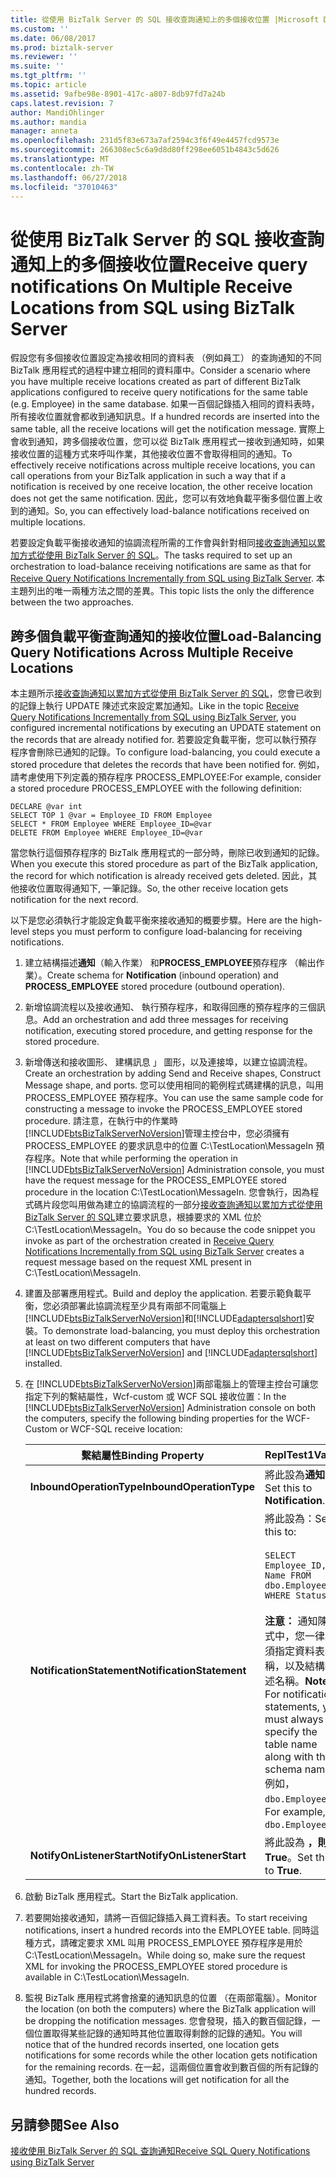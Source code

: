 ```yaml
---
title: 從使用 BizTalk Server 的 SQL 接收查詢通知上的多個接收位置 |Microsoft Docs
ms.custom: ''
ms.date: 06/08/2017
ms.prod: biztalk-server
ms.reviewer: ''
ms.suite: ''
ms.tgt_pltfrm: ''
ms.topic: article
ms.assetid: 9afbe98e-8901-417c-a807-8db97fd7a24b
caps.latest.revision: 7
author: MandiOhlinger
ms.author: mandia
manager: anneta
ms.openlocfilehash: 231d5f83e673a7af2594c3f6f49e4457fcd9573e
ms.sourcegitcommit: 266308ec5c6a9d8d80ff298ee6051b4843c5d626
ms.translationtype: MT
ms.contentlocale: zh-TW
ms.lasthandoff: 06/27/2018
ms.locfileid: "37010463"
---
```

# <a name="receive-query-notifications-on-multiple-receive-locations-from-sql-using-biztalk-server"></a><span data-ttu-id="58ecd-102">從使用 BizTalk Server 的 SQL 接收查詢通知上的多個接收位置</span><span class="sxs-lookup"><span data-stu-id="58ecd-102">Receive query notifications On Multiple Receive Locations from SQL using BizTalk Server</span></span>
<span data-ttu-id="58ecd-103">假設您有多個接收位置設定為接收相同的資料表 （例如員工） 的查詢通知的不同 BizTalk 應用程式的過程中建立相同的資料庫中。</span><span class="sxs-lookup"><span data-stu-id="58ecd-103">Consider a scenario where you have multiple receive locations created as part of different BizTalk applications configured to receive query notifications for the same table (e.g. Employee) in the same database.</span></span> <span data-ttu-id="58ecd-104">如果一百個記錄插入相同的資料表時，所有接收位置就會都收到通知訊息。</span><span class="sxs-lookup"><span data-stu-id="58ecd-104">If a hundred records are inserted into the same table, all the receive locations will get the notification message.</span></span> <span data-ttu-id="58ecd-105">實際上會收到通知，跨多個接收位置，您可以從 BizTalk 應用程式一接收到通知時，如果接收位置的這種方式來呼叫作業，其他接收位置不會取得相同的通知。</span><span class="sxs-lookup"><span data-stu-id="58ecd-105">To effectively receive notifications across multiple receive locations, you can call operations from your BizTalk application in such a way that if a notification is received by one receive location, the other receive location does not get the same notification.</span></span> <span data-ttu-id="58ecd-106">因此，您可以有效地負載平衡多個位置上收到的通知。</span><span class="sxs-lookup"><span data-stu-id="58ecd-106">So, you can effectively load-balance notifications received on multiple locations.</span></span>  

 <span data-ttu-id="58ecd-107">若要設定負載平衡接收通知的協調流程所需的工作會與針對相同[接收查詢通知以累加方式從使用 BizTalk Server 的 SQL](../../adapters-and-accelerators/adapter-sql/receive-query-notifications-incrementally-from-sql-using-biztalk-server.md)。</span><span class="sxs-lookup"><span data-stu-id="58ecd-107">The tasks required to set up an orchestration to load-balance receiving notifications are same as that for [Receive Query Notifications Incrementally from SQL using BizTalk Server](../../adapters-and-accelerators/adapter-sql/receive-query-notifications-incrementally-from-sql-using-biztalk-server.md).</span></span> <span data-ttu-id="58ecd-108">本主題列出的唯一兩種方法之間的差異。</span><span class="sxs-lookup"><span data-stu-id="58ecd-108">This topic lists the only the difference between the two approaches.</span></span>  

## <a name="load-balancing-query-notifications-across-multiple-receive-locations"></a><span data-ttu-id="58ecd-109">跨多個負載平衡查詢通知的接收位置</span><span class="sxs-lookup"><span data-stu-id="58ecd-109">Load-Balancing Query Notifications Across Multiple Receive Locations</span></span>  
 <span data-ttu-id="58ecd-110">本主題所示[接收查詢通知以累加方式從使用 BizTalk Server 的 SQL](../../adapters-and-accelerators/adapter-sql/receive-query-notifications-incrementally-from-sql-using-biztalk-server.md)，您會已收到的記錄上執行 UPDATE 陳述式來設定累加通知。</span><span class="sxs-lookup"><span data-stu-id="58ecd-110">Like in the topic [Receive Query Notifications Incrementally from SQL using BizTalk Server](../../adapters-and-accelerators/adapter-sql/receive-query-notifications-incrementally-from-sql-using-biztalk-server.md), you configured incremental notifications by executing an UPDATE statement on the records that are already notified for.</span></span> <span data-ttu-id="58ecd-111">若要設定負載平衡，您可以執行預存程序會刪除已通知的記錄。</span><span class="sxs-lookup"><span data-stu-id="58ecd-111">To configure load-balancing, you could execute a stored procedure that deletes the records that have been notified for.</span></span> <span data-ttu-id="58ecd-112">例如，請考慮使用下列定義的預存程序 PROCESS_EMPLOYEE:</span><span class="sxs-lookup"><span data-stu-id="58ecd-112">For example, consider a stored procedure PROCESS_EMPLOYEE with the following definition:</span></span>  

```  
DECLARE @var int  
SELECT TOP 1 @var = Employee_ID FROM Employee  
SELECT * FROM Employee WHERE Employee_ID=@var  
DELETE FROM Employee WHERE Employee_ID=@var  
```  

 <span data-ttu-id="58ecd-113">當您執行這個預存程序的 BizTalk 應用程式的一部分時，刪除已收到通知的記錄。</span><span class="sxs-lookup"><span data-stu-id="58ecd-113">When you execute this stored procedure as part of the BizTalk application, the record for which notification is already received gets deleted.</span></span> <span data-ttu-id="58ecd-114">因此，其他接收位置取得通知下, 一筆記錄。</span><span class="sxs-lookup"><span data-stu-id="58ecd-114">So, the other receive location gets notification for the next record.</span></span>  

 <span data-ttu-id="58ecd-115">以下是您必須執行才能設定負載平衡來接收通知的概要步驟。</span><span class="sxs-lookup"><span data-stu-id="58ecd-115">Here are the high-level steps you must perform to configure load-balancing for receiving notifications.</span></span>  

1. <span data-ttu-id="58ecd-116">建立結構描述**通知**（輸入作業） 和**PROCESS_EMPLOYEE**預存程序 （輸出作業）。</span><span class="sxs-lookup"><span data-stu-id="58ecd-116">Create schema for **Notification** (inbound operation) and **PROCESS_EMPLOYEE** stored procedure (outbound operation).</span></span>  

2. <span data-ttu-id="58ecd-117">新增協調流程以及接收通知、 執行預存程序，和取得回應的預存程序的三個訊息。</span><span class="sxs-lookup"><span data-stu-id="58ecd-117">Add an orchestration and add three messages for receiving notification, executing stored procedure, and getting response for the stored procedure.</span></span>  

3. <span data-ttu-id="58ecd-118">新增傳送和接收圖形、 建構訊息 」 圖形，以及連接埠，以建立協調流程。</span><span class="sxs-lookup"><span data-stu-id="58ecd-118">Create an orchestration by adding Send and Receive shapes, Construct Message shape, and ports.</span></span> <span data-ttu-id="58ecd-119">您可以使用相同的範例程式碼建構的訊息，叫用 PROCESS_EMPLOYEE 預存程序。</span><span class="sxs-lookup"><span data-stu-id="58ecd-119">You can use the same sample code for constructing a message to invoke the PROCESS_EMPLOYEE stored procedure.</span></span> <span data-ttu-id="58ecd-120">請注意，在執行中的作業時[!INCLUDE[btsBizTalkServerNoVersion](../../includes/btsbiztalkservernoversion-md.md)]管理主控台中，您必須擁有 PROCESS_EMPLOYEE 的要求訊息中的位置 C:\TestLocation\MessageIn 預存程序。</span><span class="sxs-lookup"><span data-stu-id="58ecd-120">Note that while performing the operation in [!INCLUDE[btsBizTalkServerNoVersion](../../includes/btsbiztalkservernoversion-md.md)] Administration console, you must have the request message for the PROCESS_EMPLOYEE stored procedure in the location C:\TestLocation\MessageIn.</span></span> <span data-ttu-id="58ecd-121">您會執行，因為程式碼片段您叫用做為建立的協調流程的一部分[接收查詢通知以累加方式從使用 BizTalk Server 的 SQL](../../adapters-and-accelerators/adapter-sql/receive-query-notifications-incrementally-from-sql-using-biztalk-server.md)建立要求訊息，根據要求的 XML 位於 C:\TestLocation\MessageIn。</span><span class="sxs-lookup"><span data-stu-id="58ecd-121">You do so because the code snippet you invoke as part of the orchestration created in [Receive Query Notifications Incrementally from SQL using BizTalk Server](../../adapters-and-accelerators/adapter-sql/receive-query-notifications-incrementally-from-sql-using-biztalk-server.md) creates a request message based on the request XML present in C:\TestLocation\MessageIn.</span></span>  

4. <span data-ttu-id="58ecd-122">建置及部署應用程式。</span><span class="sxs-lookup"><span data-stu-id="58ecd-122">Build and deploy the application.</span></span> <span data-ttu-id="58ecd-123">若要示範負載平衡，您必須部署此協調流程至少具有兩部不同電腦上[!INCLUDE[btsBizTalkServerNoVersion](../../includes/btsbiztalkservernoversion-md.md)]和[!INCLUDE[adaptersqlshort](../../includes/adaptersqlshort-md.md)]安裝。</span><span class="sxs-lookup"><span data-stu-id="58ecd-123">To demonstrate load-balancing, you must deploy this orchestration at least on two different computers that have [!INCLUDE[btsBizTalkServerNoVersion](../../includes/btsbiztalkservernoversion-md.md)] and [!INCLUDE[adaptersqlshort](../../includes/adaptersqlshort-md.md)] installed.</span></span>  

5. <span data-ttu-id="58ecd-124">在 [!INCLUDE[btsBizTalkServerNoVersion](../../includes/btsbiztalkservernoversion-md.md)]兩部電腦上的管理主控台可讓您指定下列的繫結屬性，Wcf-custom 或 WCF SQL 接收位置：</span><span class="sxs-lookup"><span data-stu-id="58ecd-124">In the [!INCLUDE[btsBizTalkServerNoVersion](../../includes/btsbiztalkservernoversion-md.md)] Administration console on both the computers, specify the following binding properties for the WCF-Custom or WCF-SQL receive location:</span></span>  


   |     <span data-ttu-id="58ecd-125">繫結屬性</span><span class="sxs-lookup"><span data-stu-id="58ecd-125">Binding Property</span></span>      |                                                                                                                  <span data-ttu-id="58ecd-126">ReplTest1</span><span class="sxs-lookup"><span data-stu-id="58ecd-126">Value</span></span>                                                                                                                  |
   |---------------------------|-----------------------------------------------------------------------------------------------------------------------------------------------------------------------------------------------------------------------------------------|
   | <span data-ttu-id="58ecd-127">**InboundOperationType**</span><span class="sxs-lookup"><span data-stu-id="58ecd-127">**InboundOperationType**</span></span>  |                                                                                                      <span data-ttu-id="58ecd-128">將此設為**通知**。</span><span class="sxs-lookup"><span data-stu-id="58ecd-128">Set this to **Notification**.</span></span>                                                                                                      |
   | <span data-ttu-id="58ecd-129">**NotificationStatement**</span><span class="sxs-lookup"><span data-stu-id="58ecd-129">**NotificationStatement**</span></span> | <span data-ttu-id="58ecd-130">將此設為：</span><span class="sxs-lookup"><span data-stu-id="58ecd-130">Set this to:</span></span><br /><br /> `SELECT Employee_ID, Name FROM dbo.Employee WHERE Status=0`<br /><br /> <span data-ttu-id="58ecd-131">**注意：** 通知陳述式中，您一律必須指定資料表名稱，以及結構描述名稱。</span><span class="sxs-lookup"><span data-stu-id="58ecd-131">**Note:** For notification statements, you must always specify the table name along with the schema name.</span></span> <span data-ttu-id="58ecd-132">例如， `dbo.Employee`。</span><span class="sxs-lookup"><span data-stu-id="58ecd-132">For example, `dbo.Employee`.</span></span> |
   | <span data-ttu-id="58ecd-133">**NotifyOnListenerStart**</span><span class="sxs-lookup"><span data-stu-id="58ecd-133">**NotifyOnListenerStart**</span></span> |                                                                                                          <span data-ttu-id="58ecd-134">將此設為 **，則為 True**。</span><span class="sxs-lookup"><span data-stu-id="58ecd-134">Set this to **True**.</span></span>                                                                                                          |


6. <span data-ttu-id="58ecd-135">啟動 BizTalk 應用程式。</span><span class="sxs-lookup"><span data-stu-id="58ecd-135">Start the BizTalk application.</span></span>  

7. <span data-ttu-id="58ecd-136">若要開始接收通知，請將一百個記錄插入員工資料表。</span><span class="sxs-lookup"><span data-stu-id="58ecd-136">To start receiving notifications, insert a hundred records into the EMPLOYEE table.</span></span> <span data-ttu-id="58ecd-137">同時這種方式，請確定要求 XML 叫用 PROCESS_EMPLOYEE 預存程序是用於 C:\TestLocation\MessageIn。</span><span class="sxs-lookup"><span data-stu-id="58ecd-137">While doing so, make sure the request XML for invoking the PROCESS_EMPLOYEE stored procedure is available in C:\TestLocation\MessageIn.</span></span>  

8. <span data-ttu-id="58ecd-138">監視 BizTalk 應用程式將會捨棄的通知訊息的位置 （在兩部電腦）。</span><span class="sxs-lookup"><span data-stu-id="58ecd-138">Monitor the location (on both the computers) where the BizTalk application will be dropping the notification messages.</span></span> <span data-ttu-id="58ecd-139">您會發現，插入的數百個記錄，一個位置取得某些記錄的通知時其他位置取得剩餘的記錄的通知。</span><span class="sxs-lookup"><span data-stu-id="58ecd-139">You will notice that of the hundred records inserted, one location gets notifications for some records while the other location gets notification for the remaining records.</span></span> <span data-ttu-id="58ecd-140">在一起，這兩個位置會收到數百個的所有記錄的通知。</span><span class="sxs-lookup"><span data-stu-id="58ecd-140">Together, both the locations will get notification for all the hundred records.</span></span>  

## <a name="see-also"></a><span data-ttu-id="58ecd-141">另請參閱</span><span class="sxs-lookup"><span data-stu-id="58ecd-141">See Also</span></span>  
 [<span data-ttu-id="58ecd-142">接收使用 BizTalk Server 的 SQL 查詢通知</span><span class="sxs-lookup"><span data-stu-id="58ecd-142">Receive SQL Query Notifications using BizTalk Server</span></span>](../../adapters-and-accelerators/adapter-sql/receive-sql-query-notifications-using-biztalk-server.md)